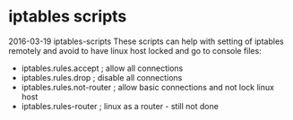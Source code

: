 # iptables scripts
2016-03-19 iptables-scripts
 These scripts can help with setting of iptables remotely and
 avoid to have linux host locked and go to console
files:
- iptables.rules.accept      ; allow all connections
- iptables.rules.drop        ; disable all connections
- iptables.rules.not-router  ; allow basic connections and not lock linux host 
- iptables.rules-router      ; linux as a router - still not done
